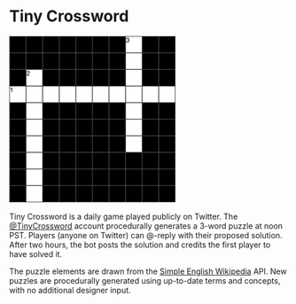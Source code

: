 Tiny Crossword
====================================

![Tiny Crossword](puzzle.gif)

Tiny Crossword is a daily game played publicly on Twitter. The [@TinyCrossword](https://twitter.com/TinyCrossword) account procedurally generates a 3-word puzzle at noon PST. Players (anyone on Twitter) can @-reply with their proposed solution. After two hours, the bot posts the solution and credits the first player to have solved it.

The puzzle elements are drawn from the [Simple English Wikipedia](https://simple.wikipedia.org/wiki/Main_Page) API. New puzzles are procedurally generated using up-to-date terms and concepts, with no additional designer input.